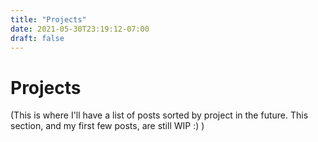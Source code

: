 ```yaml
---
title: "Projects"
date: 2021-05-30T23:19:12-07:00
draft: false
---
```


# Projects
(This is where I'll have a list of posts sorted by project in the future.
This section, and my first few posts, are still WIP :) )
